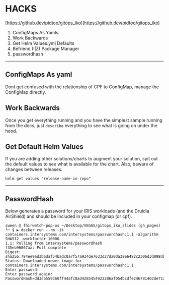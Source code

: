 <!-- .slide: data-background="#E6F7FF" -->

#  HACKS <!-- .element: class="r-fit-text" -->

[https://github.dev/pidtoo/gitops_iko](https://github.dev/pidtoo/gitops_iko)

1. ConfigMaps As Yamls
2. Work Backwards
3. Get Helm Values.yml Defaults  
4. Befriend (I|Z) Package Manager 
5. passwordhash

---

<section data-transition="none">

## ConfigMaps As yaml
Dont get confused with the relationship of CPF to ConfigMap, manage the ConfigMap directly.

</section>

<section data-transition="none">

## Work Backwards
Once you get everything running and you have the simplest sample running from the docs, just `describe` everything to see what is going on under the hood.

</section>

<section data-transition="none">

## Get Default Helm Values
If you are adding other solutions/charts to augment your solution, spit out the default values to see what is available for the chart.  Also, beware of changes between releases.

```
helm get values "release-name-in-repo"
```
</section>

---
<!-- .slide: data-background-transition="slide" data-background="https://i0.wp.com/roomescapeartist.com/wp-content/uploads/2018/07/Spaceballs-Luggage-Combination.gif?ssl=1" -->


## PasswordHash

Below generates a password for your IRIS workloads (and the Druidia AirShield) and should be included in your configmap (or cpf).

```
sween @ fhirwatch-pop-os ~/Desktop/VEGAS/gitops_iko_slides (gh_pages)
└─ $ ▶ docker run --rm -it containers.intersystems.com/intersystems/passwordhash:1.1 -algorithm SHA512 -workfactor 10000
1.1: Pulling from intersystems/passwordhash
f35eb96867aa: Pull complete 
Digest: sha256:784ee9ad3b6daf54badc0a7f57a934de7633d27da0da38e6482c2306d3d898db
Status: Downloaded newer image for containers.intersystems.com/intersystems/passwordhash:1.1
Enter password: 
Enter password again: 
PasswordHash=dd3db559360ff44afc8ad4285454923286af054bcdfe246781403de71ad671ace9db97156558e8ad51a534532f5ec4cb0050905d22268b37093ff3e79a1ea62e,2679fe891b0dffffcf8a98b58ed5778ef8bbb1da5a8754f7ff3427274608cc8ca76d332bc50308042b0895f531925fa686c7501872625e719885cfca87c2b45c,10000,SHA512
```



